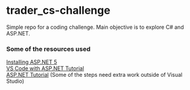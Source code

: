 # trader_cs-challenge
Simple repo for a coding challenge. Main objective is to explore C# and ASP.NET.

<h3>Some of the resources used</h3>
<a href="https://github.com/aspnet/home#upgrading-dnvm-or-running-without-visual-studio">Installing ASP.NET 5</a><br>
<a href="https://code.visualstudio.com/Docs/runtimes/ASPnet5">VS Code with ASP.NET Tutorial</a><br>
<a href="https://docs.asp.net/projects/mvc/en/latest/getting-started/first-mvc-app/index.html">ASP.NET Tutorial</a> (Some of the steps need extra work outside of Visual Studio)
